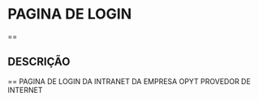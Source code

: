# PAGINA DE LOGIN 
==
## DESCRIÇÃO 
==
PAGINA DE LOGIN DA INTRANET DA EMPRESA OPYT PROVEDOR DE INTERNET

